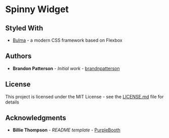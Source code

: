 # Spinny Widget

## Styled With
* [Bulma](https://bulma.io/) - a modern CSS framework based on Flexbox

## Authors

* **Brandon Patterson** - *Initial work* - [brandnpatterson](https://github.com/brandnpatterson)

## License

This project is licensed under the MIT License - see the [LICENSE.md](LICENSE.md) file for details

## Acknowledgments

* **Billie Thompson** - *README template* - [PurpleBooth](https://github.com/PurpleBooth)
